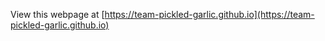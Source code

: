 View this webpage at [https://team-pickled-garlic.github.io](https://team-pickled-garlic.github.io)
